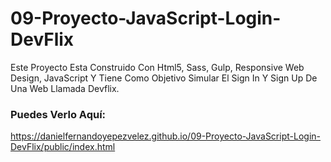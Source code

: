 # 09-Proyecto-JavaScript-Login-DevFlix
Este Proyecto Esta Construido Con Html5, Sass, Gulp, Responsive Web Design, JavaScript Y Tiene Como Objetivo Simular 
El Sign In Y Sign Up De Una Web Llamada Devflix. 

### Puedes Verlo Aquí: 
https://danielfernandoyepezvelez.github.io/09-Proyecto-JavaScript-Login-DevFlix/public/index.html
